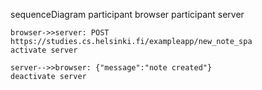 sequenceDiagram
    participant browser
    participant server


    browser->>server: POST https://studies.cs.helsinki.fi/exampleapp/new_note_spa
    activate server
    
    server-->>browser: {"message":"note created"}
    deactivate server
